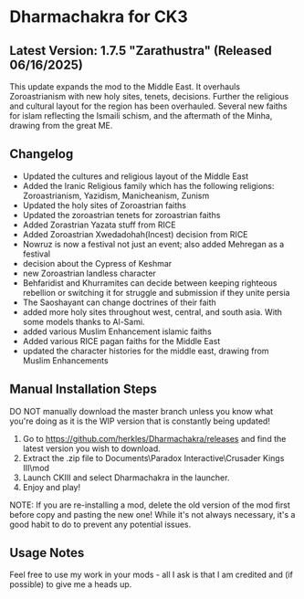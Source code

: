 # Dharmachakra for CK3

## Latest Version: 1.7.5 "Zarathustra" (Released 06/16/2025)

This update expands the mod to the Middle East. It overhauls Zoroastrianism with new holy sites, tenets, decisions. Further the religious and cultural layout for the region has been overhauled. Several new faiths for islam reflecting the Ismaili schism, and the aftermath of the Minha, drawing from the great ME. 

## Changelog

- Updated the cultures and religious layout of the Middle East
- Added the Iranic Religious family which has the following religions: Zoroastrianism, Yazidism, Manicheanism, Zunism
- Updated the holy sites of Zoroastrian faiths
- Updated the zoroastrian tenets for zoroastrian faiths
- Added Zorastrian Yazata stuff from RICE
- Added Zoroastrian Xwedadohah(Incest) decision from RICE
- Nowruz is now a festival not just an event; also added Mehregan as a festival
- decision about the Cypress of Keshmar
- new Zoroastrian landless character
- Behfaridist and Khurramites can decide between keeping righteous rebellion or switching it for struggle and submission if they unite persia
- The Saoshayant can change doctrines of their faith
- added more holy sites throughout west, central, and south asia. With some models thanks to Al-Sami.
- added various Muslim Enhancement islamic faiths
- Added various RICE pagan faiths for the Middle East
- updated the character histories for the middle east, drawing from Muslim Enhancements


## Manual Installation Steps

DO NOT manually download the master branch unless you know what you're doing as it is the WIP version that is constantly being updated!

1. Go to <https://github.com/herkles/Dharmachakra/releases> and find the latest version you wish to download.
2. Extract the .zip file to Documents\Paradox Interactive\Crusader Kings III\mod
3. Launch CKIII and select Dharmachakra in the launcher.
4. Enjoy and play!

NOTE: If you are re-installing a mod, delete the old version of the mod first before copy and pasting the new one! While it's not always necessary, it's a good habit to do to prevent any potential issues.

## Usage Notes
Feel free to use my work in your mods - all I ask is that I am credited and (if possible) to give me a heads up.